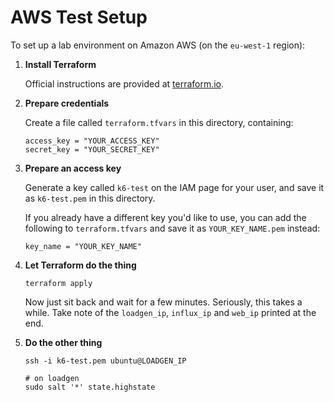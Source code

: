 AWS Test Setup
==============

To set up a lab environment on Amazon AWS (on the `eu-west-1` region):

1. **Install Terraform**  
   
   Official instructions are provided at [terraform.io](https://terraform.io/).

2. **Prepare credentials**
   
   Create a file called `terraform.tfvars` in this directory, containing:
   
   ```
   access_key = "YOUR_ACCESS_KEY"
   secret_key = "YOUR_SECRET_KEY"
   ```

3. **Prepare an access key**
   
   Generate a key called `k6-test` on the IAM page for your user, and save it as `k6-test.pem` in this directory.
   
   If you already have a different key you'd like to use, you can add the following to `terraform.tfvars` and save it as `YOUR_KEY_NAME.pem` instead:
   
   ```
   key_name = "YOUR_KEY_NAME"
   ```

4. **Let Terraform do the thing**
   
   ```
   terraform apply
   ```
   
   Now just sit back and wait for a few minutes. Seriously, this takes a while.
   Take note of the `loadgen_ip`, `influx_ip` and `web_ip` printed at the end.

5. **Do the other thing**
   
   ```
   ssh -i k6-test.pem ubuntu@LOADGEN_IP
   
   # on loadgen
   sudo salt '*' state.highstate
   ```
